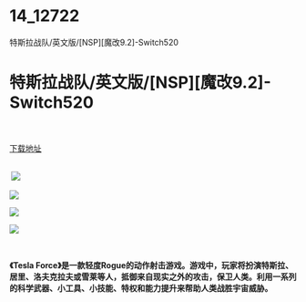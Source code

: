 # 14_12722
特斯拉战队/英文版/[NSP][魔改9.2]-Switch520
# 特斯拉战队/英文版/[NSP][魔改9.2]-Switch520
 <br/></br>
[下载地址](https://www.switch520.cc/article/12722 "下载地址")
<br/></br>

<p><strong>&nbsp;<img src="https://www.switch520.cc/muke_img/upload_art_editor_20210420-1_50d66c124cfc27256e5ca9f3fda79f16.jpg"> </strong></p>
<p><strong><img src="https://www.switch520.cc/muke_img/upload_art_editor_20210420-1_f0b5f980f60657622f25625d7f0352d7.jpg"></strong></p>
<p><strong><img src="https://www.switch520.cc/muke_img/upload_art_editor_20210420-1_3702b4435a839f8afa9aaa7185351dfa.jpg"></strong></p>
<p><strong><img src="https://www.switch520.cc/muke_img/upload_art_editor_20210420-1_fe85241342f78f584ba1b4974d342787.jpg"></strong></p>
<p><strong>&nbsp;</strong></p>
<p><strong>《Tesla Force》是一款轻度Rogue的动作射击游戏。游戏中，玩家将扮演特斯拉、居里、洛夫克拉夫或雪莱等人，抵御来自现实之外的攻击，保卫人类。利用一系列的科学武器、小工具、小技能、特权和能力提升来帮助人类战胜宇宙威胁。</strong></p>

